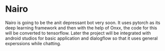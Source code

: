 # Nairo
Nairo is going to be the anit depressant bot very soon. It uses pytorch as its deep learning framework and then with the help of Onxx, the code for this will be converted to tensorflow. 
Later the project will be integrated with android studios for basic application and dialogflow so that it uses general experssions while chatting.
